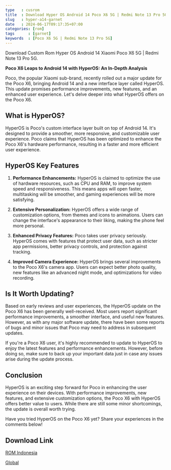 ```yaml
---
type   : cusrom
title  : Download Hyper OS Android 14 Poco X6 5G | Redmi Note 13 Pro 5G
slug   : hyper-a14-garnet
date   : 2024-06-17T09:17:35+07:00
categories: [rom]
tags      : [garnet]
keywords  : [Poco X6 5G | Redmi Note 13 Pro 5G]
---
```


Download Custom Rom Hyper OS Android 14 Xiaomi Poco X6 5G | Redmi Note 13 Pro 5G.

**Poco X6 Leaps to Android 14 with HyperOS: An In-Depth Analysis**

Poco, the popular Xiaomi sub-brand, recently rolled out a major update for the Poco X6, bringing Android 14 and a new interface layer called HyperOS. This update promises performance improvements, new features, and an enhanced user experience. Let's delve deeper into what HyperOS offers on the Poco X6.

## What is HyperOS?

HyperOS is Poco's custom interface layer built on top of Android 14. It's designed to provide a smoother, more responsive, and customizable user experience. Poco claims that HyperOS has been optimized to enhance the Poco X6's hardware performance, resulting in a faster and more efficient user experience.

## HyperOS Key Features

1.  **Performance Enhancements:** HyperOS is claimed to optimize the use of hardware resources, such as CPU and RAM, to improve system speed and responsiveness. This means apps will open faster, multitasking will be smoother, and gaming experiences will be more satisfying.

2.  **Extensive Personalization:** HyperOS offers a wide range of customization options, from themes and icons to animations. Users can change the interface's appearance to their liking, making the phone feel more personal.

3.  **Enhanced Privacy Features:** Poco takes user privacy seriously. HyperOS comes with features that protect user data, such as stricter app permissions, better privacy controls, and protection against tracking.

4.  **Improved Camera Experience:** HyperOS brings several improvements to the Poco X6's camera app. Users can expect better photo quality, new features like an advanced night mode, and optimizations for video recording.

## Is It Worth Updating?

Based on early reviews and user experiences, the HyperOS update on the Poco X6 has been generally well-received. Most users report significant performance improvements, a smoother interface, and useful new features. However, as with any major software update, there have been some reports of bugs and minor issues that Poco may need to address in subsequent updates.

If you're a Poco X6 user, it's highly recommended to update to HyperOS to enjoy the latest features and performance enhancements. However, before doing so, make sure to back up your important data just in case any issues arise during the update process.

## Conclusion

HyperOS is an exciting step forward for Poco in enhancing the user experience on their devices. With performance improvements, new features, and extensive customization options, the Poco X6 with HyperOS offers better value to users. While there are still some minor shortcomings, the update is overall worth trying.

Have you tried HyperOS on the Poco X6 yet? Share your experiences in the comments below!



## Download Link
[ROM Indonesia](https://miuirom.org/phones/poco-x6-5g#Indonesia)

[Global](https://miuirom.org/phones/poco-x6-5g#Global)

